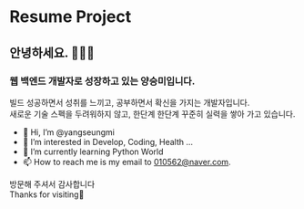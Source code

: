 # Resume Project


## 안녕하세요. 💁🏻‍♀️
### 웹 백엔드 개발자로 성장하고 있는 양승미입니다.
빌드 성공하면서 성취를 느끼고, 공부하면서 확신을 가지는 개발자입니다.   
새로운 기술 스펙을 두려워하지 않고, 한단계 한단계 꾸준히 실력을 쌓아 가고 있습니다.

- 👋 Hi, I’m @yangseungmi
- 👀 I’m interested in Develop, Coding, Health ...
- 🌱 I’m currently learning Python World
- 📫 How to reach me is my email to 010562@naver.com.



방문해 주셔서 감사합니다  
Thanks for visiting💫
